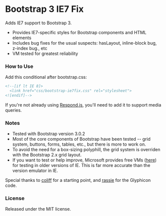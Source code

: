 Bootstrap 3 IE7 Fix
============================
Adds IE7 support to Bootstrap 3. 

* Provides IE7-specific styles for Bootstrap components and HTML elements
* Includes bug fixes for the usual suspects: hasLayout, inline-block bug, z-index bug., etc
* VM tested for greatest reliability

### How to Use ###
Add this conditional after bootstrap.css:

```html
<!--[if lt IE 8]>
  <link href="css/bootstrap-ie7fix.css" rel="stylesheet">
<![endif]-->
```

If you're not already using <a href="https://github.com/scottjehl/Respond">Respond.js</a>, you'll need to add it to support media queries. 

### Notes ###
* Tested with Bootstrap version 3.0.2
* Most of the core components of Bootstrap have been tested -- grid system, buttons, forms, tables, etc., but there is more to work on. 
* To avoid the need for a box-sizing polyphill, the grid system is overriden with the Bootstrap 2.x grid layout.
* If you want to test or help improve, Microsoft provides free VMs (<a href="http://www.modern.ie/en-us/virtualization-tools#downloads">here</a>) for testing in older versions of IE. This is far more accurate than the version emulator in IE.

Special thanks to <a href="https://github.com/coliff">coliff</a> for a starting point, and <a href="https://github.com/rassie">rassie</a> for the Glyphicon code.

### License ###
Released under the MIT license.
